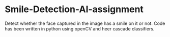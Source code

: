# Smile-Detection-AI-assignment
Detect whether the face captured in the image has a smile on it or not.
Code has been written in python using openCV and heer cascade classifiers.

